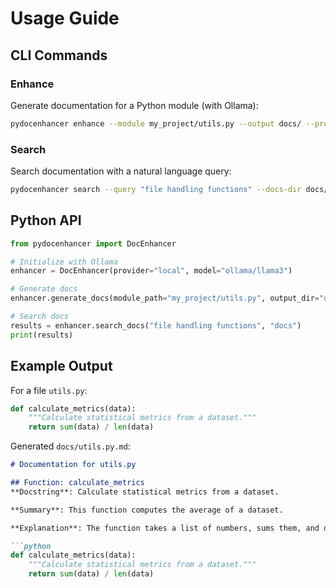 # Usage Guide

## CLI Commands
### Enhance
Generate documentation for a Python module (with Ollama):
```bash
pydocenhancer enhance --module my_project/utils.py --output docs/ --provider local --model ollama/llama3
```

### Search
Search documentation with a natural language query:
```bash
pydocenhancer search --query "file handling functions" --docs-dir docs/
```

## Python API
```python
from pydocenhancer import DocEnhancer

# Initialize with Ollama
enhancer = DocEnhancer(provider="local", model="ollama/llama3")

# Generate docs
enhancer.generate_docs(module_path="my_project/utils.py", output_dir="docs")

# Search docs
results = enhancer.search_docs("file handling functions", "docs")
print(results)
```

## Example Output
For a file `utils.py`:
```python
def calculate_metrics(data):
    """Calculate statistical metrics from a dataset."""
    return sum(data) / len(data)
```

Generated `docs/utils.py.md`:
```markdown
# Documentation for utils.py

## Function: calculate_metrics
**Docstring**: Calculate statistical metrics from a dataset.

**Summary**: This function computes the average of a dataset.

**Explanation**: The function takes a list of numbers, sums them, and divides by the count to return the mean.

```python
def calculate_metrics(data):
    """Calculate statistical metrics from a dataset."""
    return sum(data) / len(data)
```
``` 